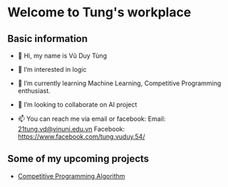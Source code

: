 # Welcome to Tung's workplace


## Basic information
- 👋 Hi, my name is Vũ Duy Tùng

- 👀 I’m interested in logic

- 🌱 I’m currently learning Machine Learning, Competitive Programming enthusiast. 

- 💞️ I’m looking to collaborate on AI project

- 📫 You can reach me via email or facebook:
Email: 21tung.vd@vinuni.edu.vn
Facebook: https://www.facebook.com/tung.vuduy.54/

## Some of my upcoming projects
- [Competitive Programming Algorithm](https://github.com/vu-duy-tung/CP-Algorithm)
